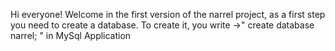 Hi everyone! Welcome in the first version of the narrel project,
as a first step you need to create a database.
To create it, you write ->" create database narrel; " in MySql Application
